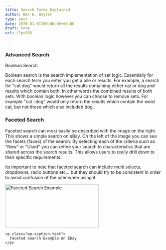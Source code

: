 ```yaml
---
title: Search Terms Explained
author: Ben E. Boyter
type: post
date: 1970-01-01T00:00:00+00:00
draft: true
url: /?p=335

---
```

### Advanced Search
  
Boolean Search

Boolean search is the search implementation of set logic. Essentially for each search term you enter you get a pile or results. For example, a search for "cat dog" would return all the results containing either cat or dog and results which contain both. In other words the combined results of both sets. With boolean logic however you can choose to remove sets. For example "cat -dog" would only return the results which contain the word cat, but not those which also included dog.

### Faceted Search

<p style="text-align: left;">
  Faceted search can most easily be described with the image on the right. This shows a simple search on eBay. On the left of the image you can see the facets (faces) of the search. By selecting each of the criteria such as "New" or "Used" you can refine your search to characteristics that are shared across the search results. This allows users to really drill down to their specific requirements.
</p>

<p style="text-align: left;">
  Its important to note that faceted search can include multi selects, dropdowns, radio buttons etc&#8230; but they should try to be consistent in order to avoid confusion of the user when using it.
</p>

<p style="text-align: left;">
  <div id="attachment_366" style="width: 310px" class="wp-caption alignright">
    <a href="http://www.wausita.com/wp-content/uploads/2010/09/faceted.png"><img class="size-medium wp-image-366" title="Faceted Search" src="http://www.wausita.com/wp-content/uploads/2010/09/faceted-300x138.png" alt="Faceted Search Example" width="300" height="138" /></a>
    
    <p class="wp-caption-text">
      Faceted Search Example on Ebay
    </p>
  </div>